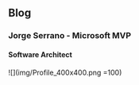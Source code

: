 ## Blog
### Jorge Serrano - Microsoft MVP
#### Software Architect
![](img/Profile_400x400.png =100)
